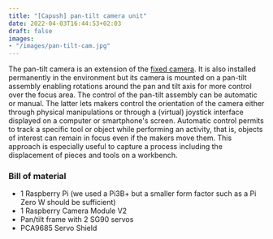 ```yaml
---
title: "[Capush] pan-tilt camera unit"
date: 2022-04-03T16:44:53+02:03
draft: false
images: 
- "/images/pan-tilt-cam.jpg"
---
```


The pan-tilt camera is an extension of the [fixed camera](/capush/fixed-cam/). It is also installed permanently in the environment but its camera is mounted on a pan-tilt assembly enabling rotations around the pan and tilt axis for more control over the focus area. The control of the pan-tilt assembly can be automatic or manual. The latter lets makers control the orientation of the camera either through physical manipulations or through a (virtual) joystick interface displayed on a computer or smartphone's screen.
Automatic control permits to track a specific tool or object while performing an activity, that is, objects of interest can remain in focus even if the makers move them. This approach is especially useful to capture a process including the displacement of pieces and tools on a workbench.

### Bill of material
- 1 Raspberry Pi (we used a Pi3B+ but a smaller form factor such as a Pi Zero W should be sufficient)
- 1 Raspberry Camera Module V2
- Pan/tilt frame with 2 SG90 servos 
- PCA9685 Servo Shield